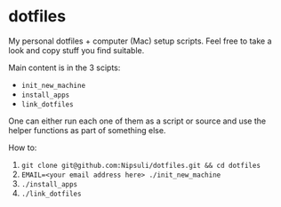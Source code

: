 # dotfiles

My personal dotfiles + computer (Mac) setup scripts. Feel free to take a look and copy stuff you find suitable.

Main content is in the 3 scipts:

* `init_new_machine`
* `install_apps`
* `link_dotfiles`

One can either run each one of them as a script or source and use the helper functions as part of something else.

How to:

1. `git clone git@github.com:Nipsuli/dotfiles.git && cd dotfiles`
2. `EMAIL=<your email address here> ./init_new_machine`
3. `./install_apps`
4. `./link_dotfiles` 
